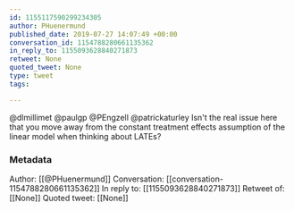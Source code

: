 ```yaml
---
id: 1155117590299234305
author: PHuenermund
published_date: 2019-07-27 14:07:49 +00:00
conversation_id: 1154788280661135362
in_reply_to: 1155093628840271873
retweet: None
quoted_tweet: None
type: tweet
tags:

---
```


@dlmillimet @paulgp @PEngzell @patrickaturley Isn't the real issue here that you move away from the constant treatment effects assumption of the linear model when thinking about LATEs?

### Metadata

Author: [[@PHuenermund]]
Conversation: [[conversation-1154788280661135362]]
In reply to: [[1155093628840271873]]
Retweet of: [[None]]
Quoted tweet: [[None]]
